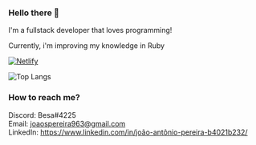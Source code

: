 ### Hello there 👋

I'm a fullstack developer that loves programming!

Currently, i'm improving my knowledge in Ruby

[![Netlify](https://img.shields.io/website?label=Netlify&style=for-the-badge&url=https://b-e-sa.netlify.app/)](https://b-e-sa.netlify.app)

![Top Langs](https://github-readme-stats.vercel.app/api/top-langs/?username=b-e-sa&layout=compact&hide=css,html,sass,javascript&theme=dark)

### How to reach me?
Discord: Besa#4225
<br>
Email: joaospereira963@gmail.com
<br>
LinkedIn: https://www.linkedin.com/in/joão-antônio-pereira-b4021b232/

<!--
**B-e-sa/B-e-sa** is a ✨ _special_ ✨ repository because its `README.md` (this file) appears on your GitHub profile.

Here are some ideas to get you started:

- 🔭 I’m currently working on ...
- 🌱 I’m currently learning ...
- 👯 I’m looking to collaborate on ...
- 🤔 I’m looking for help with ...
- 💬 Ask me about ...
- 📫 How to reach me: ...
- 😄 Pronouns: ...
- ⚡ Fun fact: ...
-->
